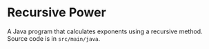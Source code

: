 # Recursive Power

A Java program that calculates exponents using a recursive method.  
Source code is in `src/main/java`.

